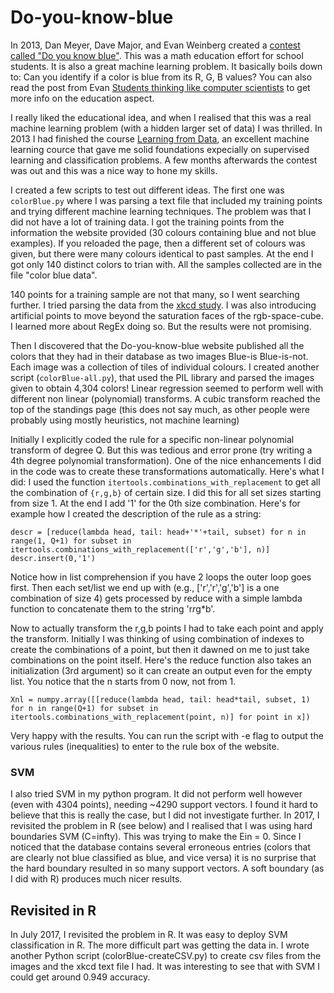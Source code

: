 # Do-you-know-blue

In 2013, Dan Meyer, Dave Major, and Evan Weinberg created a [contest called "Do you know blue"](http://blog.mrmeyer.com/2013/contest-do-you-know-blue/). This was a math education effort for school students. It is also a great machine learning problem. It basically boils down to: Can you identify if a color is blue from its R, G, B values? You can also read the post from Evan [Students thinking like computer scientists](http://evanweinberg.com/2013/04/19/students-thinking-like-computer-scientists/) to get more info on the education aspect. 

I really liked the educational idea, and when I realised that this was a real machine learning problem (with a hidden larger set of data) I was thrilled. In 2013 I had finished the course [Learning from Data](https://work.caltech.edu/telecourse.html), an excellent machine learning cource that gave me solid foundations expecially on supervised learning and classification problems. A few months afterwards the contest was out and this was a nice way to hone my skills. 

I created a few scripts to test out different ideas. The first one was `colorBlue.py` where I was parsing a text file that included my training points and trying different machine learning techniques. The problem was that I did not have a lot of training data. I got the training points from the information the website provided (30 colours containing blue and not blue examples). If you reloaded the page, then a different set of colours was given, but there were many colours identical to past samples. At the end I got only 140 distinct colors to trian with. All the samples collected are in the file "color blue data". 

140 points for a training sample are not that many, so I went searching further. I tried parsing the data from the [xkcd study](http://blog.xkcd.com/2010/05/03/color-survey-results/). I was also introducing artificial points to move beyond the saturation faces of the rgb-space-cube. I learned more about RegEx doing so. But the results were not promising.

Then I discovered that the Do-you-know-blue website published all the colors that they had in their database as two images Blue-is Blue-is-not. Each image was a collection of tiles of individual colours.  I created another script (`colorBlue-all.py`), that used the PIL library and parsed the images given to obtain 4,304 colors! Linear regression seemed to perform well with different non linear (polynomial) transforms. A cubic transform reached the top of the standings page (this does not say much, as other people were probably using mostly heuristics, not machine learning) 

Initially I explicitly coded the rule for a specific non-linear polynomial transform of degree Q. But this was tedious and error prone (try writing a 4th degree polynomial transformation). One of the nice enhancements I did in the code was to create these transformations automatically. Here's what I did: I used the function `itertools.combinations_with_replacement` to get all the combination of `{r,g,b}` of certain size. I did this for all set sizes starting from size 1.  At the end I add '1' for the 0th size combination. Here's for example how I created the description of the rule as a string: 

```
descr = [reduce(lambda head, tail: head+'*'+tail, subset) for n in range(1, Q+1) for subset in itertools.combinations_with_replacement(['r','g','b'], n)]
descr.insert(0,'1') 
```
Notice how in list comprehension if you have 2 loops the outer loop goes first. Then each set/list we end up with (e.g., ['r','r','g','b'] is a one combination of size 4) gets processed by reduce with a simple lambda function to concatenate them to the string 'r*r*g*b'.

Now to actually transform the r,g,b points I had to take each point and apply the transform. Initially I was thinking of using combination of indexes to create the combinations of a point, but then it dawned on me to just take combinations on the point itself. Here's the reduce function also takes an initialization (3rd argument) so it can create an output even for the empty list. You notice that the n starts from 0 now, not from 1. 
 
``` 
Xnl = numpy.array([[reduce(lambda head, tail: head*tail, subset, 1) for n in range(Q+1) for subset in itertools.combinations_with_replacement(point, n)] for point in x])
```
Very happy with the results. You can run the script with -e flag to output the various rules (inequalities) to enter to the rule box of the website. 

### SVM

I also tried SVM in my python program. It did not perform well however (even with 4304 points), needing ~4290 support vectors. I found it hard to believe that this is really the case, but I did not investigate further. In 2017, I revisited the problem in R (see below) and I realised that I was using hard boundaries SVM (C=infty). This was trying to make the Ein = 0. Since I noticed that the database contains several erroneous entries (colors that are clearly not blue classified as blue, and vice versa) it is no surprise that the hard boundary resulted in so many support vectors. A soft boundary (as I did with R) produces much nicer results.



## Revisited in R

In July 2017, I revisited the problem in R. It was easy to deploy SVM classification in R. The more difficult part was getting the data in. I wrote another Python script (colorBlue-createCSV.py) to create csv files from the images and the xkcd text file I had. It was interesting to see that with SVM I could get around 0.949 accuracy.
